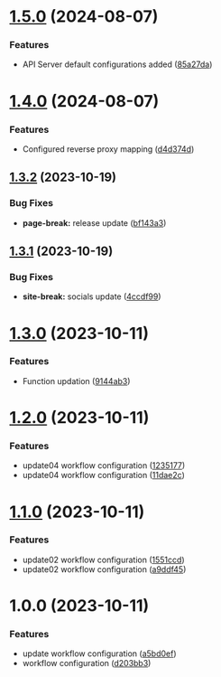 # [1.5.0](https://github.com/Abhishek-Mallick/universal-box/compare/v1.4.0...v1.5.0) (2024-08-07)


### Features

* API Server default configurations added ([85a27da](https://github.com/Abhishek-Mallick/universal-box/commit/85a27da65afd3ea4374f939c8bf2c5b38ce2a792))

# [1.4.0](https://github.com/Abhishek-Mallick/universal-box/compare/v1.3.2...v1.4.0) (2024-08-07)


### Features

* Configured reverse proxy mapping ([d4d374d](https://github.com/Abhishek-Mallick/universal-box/commit/d4d374d7602d62e24248b4acd29f1d0c9299ea57))

## [1.3.2](https://github.com/Abhishek-Mallick/universal-box/compare/v1.3.1...v1.3.2) (2023-10-19)


### Bug Fixes

* **page-break:** release update ([bf143a3](https://github.com/Abhishek-Mallick/universal-box/commit/bf143a35177343dd77a834d9e5d547137fb522be))

## [1.3.1](https://github.com/Abhishek-Mallick/universal-box/compare/v1.3.0...v1.3.1) (2023-10-19)


### Bug Fixes

* **site-break:** socials update ([4ccdf99](https://github.com/Abhishek-Mallick/universal-box/commit/4ccdf992d6f51a14cbc5d8718264cfe81f173bb3))

# [1.3.0](https://github.com/Abhishek-Mallick/smart-box/compare/v1.2.0...v1.3.0) (2023-10-11)


### Features

* Function updation ([9144ab3](https://github.com/Abhishek-Mallick/smart-box/commit/9144ab362761638f518cc39c3a1a282845b46ce4))

# [1.2.0](https://github.com/Abhishek-Mallick/smart-box/compare/v1.1.0...v1.2.0) (2023-10-11)


### Features

* update04 workflow configuration ([1235177](https://github.com/Abhishek-Mallick/smart-box/commit/12351779997036744f9514a4564331c070a22d0d))
* update04 workflow configuration ([11dae2c](https://github.com/Abhishek-Mallick/smart-box/commit/11dae2cac6cb3524afd2797c25b76fe6aea0e6f3))

# [1.1.0](https://github.com/Abhishek-Mallick/smart-box/compare/v1.0.0...v1.1.0) (2023-10-11)


### Features

* update02 workflow configuration ([1551ccd](https://github.com/Abhishek-Mallick/smart-box/commit/1551ccd556d632529b5f22062088c01f75db304d))
* update02 workflow configuration ([a9ddf45](https://github.com/Abhishek-Mallick/smart-box/commit/a9ddf45b34943e76198a06150d39ceadca8bdbdf))

# 1.0.0 (2023-10-11)


### Features

* update workflow configuration ([a5bd0ef](https://github.com/Abhishek-Mallick/smart-box/commit/a5bd0ef4afae183bc7799063d5ace6a67a87102f))
* workflow configuration ([d203bb3](https://github.com/Abhishek-Mallick/smart-box/commit/d203bb3eaa349c3a6a58e80bb22902c6307e6b2b))
